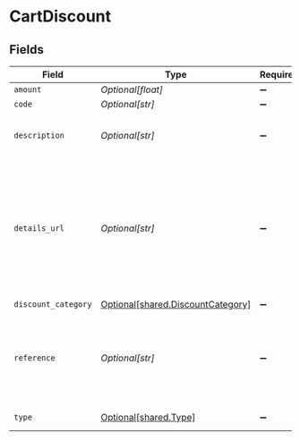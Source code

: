 # CartDiscount


## Fields

| Field                                                                                                        | Type                                                                                                         | Required                                                                                                     | Description                                                                                                  | Example                                                                                                      |
| ------------------------------------------------------------------------------------------------------------ | ------------------------------------------------------------------------------------------------------------ | ------------------------------------------------------------------------------------------------------------ | ------------------------------------------------------------------------------------------------------------ | ------------------------------------------------------------------------------------------------------------ |
| `amount`                                                                                                     | *Optional[float]*                                                                                            | :heavy_minus_sign:                                                                                           | N/A                                                                                                          | 100                                                                                                          |
| `code`                                                                                                       | *Optional[str]*                                                                                              | :heavy_minus_sign:                                                                                           | N/A                                                                                                          | SUMMER10DISCOUNT                                                                                             |
| `description`                                                                                                | *Optional[str]*                                                                                              | :heavy_minus_sign:                                                                                           | Used to define the discount offering.                                                                        | 10% off our summer collection                                                                                |
| `details_url`                                                                                                | *Optional[str]*                                                                                              | :heavy_minus_sign:                                                                                           | Used to provide a link to additional details, such as a landing page, associated with the discount offering. | https://boltswagstore.com/SUMMERSALE                                                                         |
| `discount_category`                                                                                          | [Optional[shared.DiscountCategory]](../../models/shared/discountcategory.md)                                 | :heavy_minus_sign:                                                                                           | N/A                                                                                                          |                                                                                                              |
| `reference`                                                                                                  | *Optional[str]*                                                                                              | :heavy_minus_sign:                                                                                           | Used to define the reference ID associated with the discount available.                                      | DISC-1234                                                                                                    |
| `type`                                                                                                       | [Optional[shared.Type]](../../models/shared/type.md)                                                         | :heavy_minus_sign:                                                                                           | The type of discount.                                                                                        | percentage                                                                                                   |